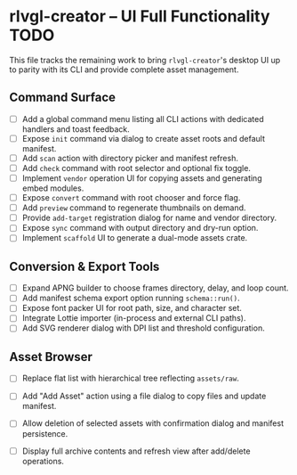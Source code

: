 # rlvgl-creator – UI Full Functionality TODO

This file tracks the remaining work to bring `rlvgl-creator`'s desktop UI up to parity with its CLI and provide complete asset management.

## Command Surface
- [ ] Add a global command menu listing all CLI actions with dedicated handlers and toast feedback.
- [ ] Expose `init` command via dialog to create asset roots and default manifest.
- [ ] Add `scan` action with directory picker and manifest refresh.
- [ ] Add `check` command with root selector and optional fix toggle.
- [ ] Implement `vendor` operation UI for copying assets and generating embed modules.
- [ ] Expose `convert` command with root chooser and force flag.
- [ ] Add `preview` command to regenerate thumbnails on demand.
- [ ] Provide `add-target` registration dialog for name and vendor directory.
- [ ] Expose `sync` command with output directory and dry-run option.
- [ ] Implement `scaffold` UI to generate a dual-mode assets crate.

## Conversion & Export Tools
- [ ] Expand APNG builder to choose frames directory, delay, and loop count.
- [ ] Add manifest schema export option running `schema::run()`.
- [ ] Expose font packer UI for root path, size, and character set.
- [ ] Integrate Lottie importer (in-process and external CLI paths).
- [ ] Add SVG renderer dialog with DPI list and threshold configuration.

## Asset Browser
- [ ] Replace flat list with hierarchical tree reflecting `assets/raw`.
- [ ] Add "Add Asset" action using a file dialog to copy files and update manifest.
- [ ] Allow deletion of selected assets with confirmation dialog and manifest persistence.
- [ ] Display full archive contents and refresh view after add/delete operations.

